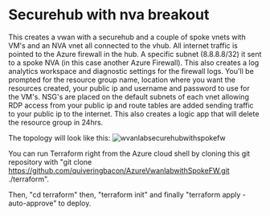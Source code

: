 # Securehub with nva breakout

This creates a vwan with a securehub and a couple of spoke vnets with VM's and an NVA vnet all connected to the vhub. All internet traffic is pointed to the Azure firewall in the hub. A specific subnet (8.8.8.8/32) it sent to a spoke NVA (in this case another Azure Firewall). This also creates a log analytics workspace and diagnostic settings for the firewall logs. You'll be prompted for the resource group name, location where you want the resources created, your public ip and username and password to use for the VM's. NSG's are placed on the default subnets of each vnet allowing RDP access from your public ip and route tables are added sending traffic to your public ip to the internet. This also creates a logic app that will delete the resource group in 24hrs.

The topology will look like this:
![wvanlabsecurehubwithspokefw](https://github.com/quiveringbacon/securehubwithnvabreakout/assets/128983862/4ff05cd2-4e31-4956-9de9-47b200baf5ad)

You can run Terraform right from the Azure cloud shell by cloning this git repository with "git clone https://github.com/quiveringbacon/AzureVwanlabwithSpokeFW.git ./terraform".

Then, "cd terraform" then, "terraform init" and finally "terraform apply -auto-approve" to deploy.

